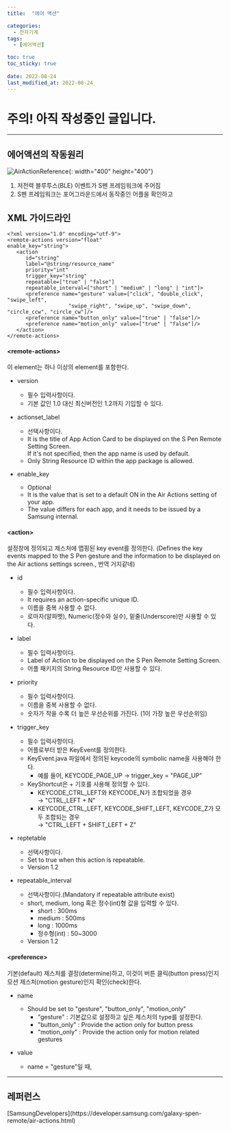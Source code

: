 ```yaml
---
title:  "에어 액션"

categories:
  - 전자기계
tags:
  - [에어액션]

toc: true
toc_sticky: true
 
date: 2022-08-24
last_modified_at: 2022-08-24
---
```


<h1>주의! 아직 작성중인 글입니다.</h1>

---

<h2>에어액션의 작동원리</h2>

![AirActionReference](https://user-images.githubusercontent.com/96360829/186164645-36ea2d80-b590-4b4d-b655-37a9d30dcb9b.png){: width="400" height="400"}
1. 저전력 블루투스(BLE) 이벤트가 S펜 프레임워크에 주어짐
2. S펜 프레임워크는 포어그라운드에서 동작중인 어플을 확인하고

<h2>XML 가이드라인</h2>

```
<?xml version="1.0" encoding="utf-9">
<remote-actions version="float"
enable_key="string">
   <action
      id="string"
      label="@string/resource_name"
      priority="int"
      trigger_key="string"
      repeatable=["true" | "false"]
      repeatable_interval=["short" | "medium" | "long" | "int"]>
      <preference name="gesture" value=["click", "double_click", "swipe_left", 
                    "swipe_right", "swipe_up", "swipe_down", "circle_ccw", "circle_cw"]/>
      <preference name="button_only" value=["true" | "false"]/>
      <preference name="motion_only" value=["true" | "false"]/>
   </action>
</remote-actions>
```

<h4>&lt;remote-actions&gt;</h4>
이 element는 하나 이상의 element를 포함한다.

- version
  - 필수 입력사항이다.
  - 기본 값인 1.0 대신 최신버전인 1.2까지 기입할 수 있다.

- actionset_label
  - 선택사항이다.
  - It is the title of App Action Card to be displayed on the S Pen Remote Setting Screen.  
  If it's not specified, then the app name is used by default.
  - Only String Resource ID within the app package is allowed.

- enable_key
  - Optional
  - It is the value that is set to a default ON in the Air Actions setting of your app.
  - The value differs for each app, and it needs to be issued by a Samsung internal.



<h4>&lt;action&gt;</h4>
설정창에 정의되고 제스처에 맵핑된 key event를 정의한다. (Defines the key events mapped to the S Pen gesture and the information to be displayed on the Air actions settings screen., 번역 거지같네)

- id
  - 필수 입력사항이다.
  - It requires an action-specific unique ID.
  - 이름을 중복 사용할 수 없다.
  - 로마자(알파벳), Numeric(정수와 실수), 밑줄(Underscore)만 사용할 수 있다.

- label
  - 필수 입력사항이다.
  - Label of Action to be displayed on the S Pen Remote Setting Screen.
  - 어플 패키지의 String Resource ID만 사용할 수 있다.

- priority
  - 필수 입력사항이다.
  - 이름을 중복 사용할 수 없다.
  - 숫자가 작을 수록 더 높은 우선순위를 가진다. (1이 가장 높은 우선순위임)

- trigger_key
  - 필수 입력사항이다.
  - 어플로부터 받은 KeyEvent를 정의한다.
  - KeyEvent.java 파일에서 정의된 keycode의 symbolic name을 사용해야 한다.
    - 예를 들어, KEYCODE_PAGE_UP → trigger_key = "PAGE_UP"
  - KeyShortcut은 + 기호를 사용해 정의할 수 있다.
    - KEYCODE_CTRL_LEFT와 KEYCODE_N가 조합되었을 경우  
    → "CTRL_LEFT + N"
    - KEYCODE_CTRL_LEFT, KEYCODE_SHIFT_LEFT, KEYCODE_Z가 모두 조합되는 경우  
    → "CTRL_LEFT + SHIFT_LEFT + Z"

- reptetable
  - 선택사항이다.
  - Set to true when this action is repeatable.
  - Version 1.2

- repeatable_interval
  - 선택사항이다.(Mandatory if repeatable attribute exist)
  - short, medium, long 혹은 정수(int)형 값을 입력할 수 있다.
    - short : 300ms
    - medium : 500ms
    - long : 1000ms
    - 정수형(int) : 50~3000
  - Version 1.2



<h4>&lt;preference&gt;</h4>
기본(default) 제스처를 결정(determine)하고, 이것이 버튼 클릭(button press)인지 모션 제스처(motion gesture)인지 확인(check)한다.

- name
  - Should be set to "gesture", "button_only", "motion_only"
    - "gesture" : 기본값으로 설정하고 싶은 제스처의 type를 설정한다.
    - "button_only" : Provide the action only for button press
    - "motion_only" : Provide the action only for motion related gestures

- value
  - name = "gesture"일 때, 

---

<h2>레퍼런스</h2>
[SamsungDevelopers](https://developer.samsung.com/galaxy-spen-remote/air-actions.html)